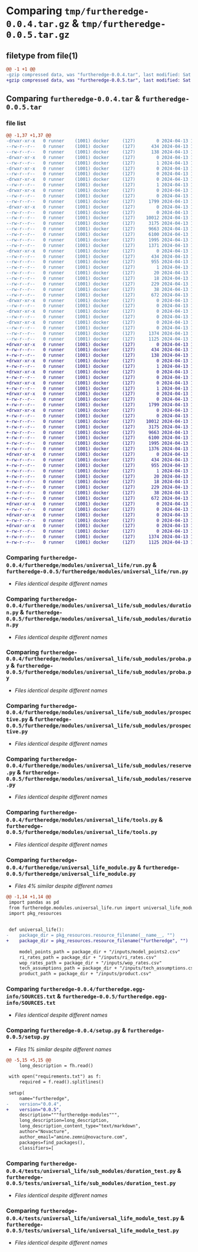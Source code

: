 # Comparing `tmp/furtheredge-0.0.4.tar.gz` & `tmp/furtheredge-0.0.5.tar.gz`

## filetype from file(1)

```diff
@@ -1 +1 @@
-gzip compressed data, was "furtheredge-0.0.4.tar", last modified: Sat Apr 13 14:47:13 2024, max compression
+gzip compressed data, was "furtheredge-0.0.5.tar", last modified: Sat Apr 13 14:55:27 2024, max compression
```

## Comparing `furtheredge-0.0.4.tar` & `furtheredge-0.0.5.tar`

### file list

```diff
@@ -1,37 +1,37 @@
-drwxr-xr-x   0 runner    (1001) docker     (127)        0 2024-04-13 14:47:13.029734 furtheredge-0.0.4/
--rw-r--r--   0 runner    (1001) docker     (127)      434 2024-04-13 14:47:13.029734 furtheredge-0.0.4/PKG-INFO
--rw-r--r--   0 runner    (1001) docker     (127)      138 2024-04-13 14:47:00.000000 furtheredge-0.0.4/README.md
-drwxr-xr-x   0 runner    (1001) docker     (127)        0 2024-04-13 14:47:13.025734 furtheredge-0.0.4/furtheredge/
--rw-r--r--   0 runner    (1001) docker     (127)        1 2024-04-13 14:47:00.000000 furtheredge-0.0.4/furtheredge/__init__.py
-drwxr-xr-x   0 runner    (1001) docker     (127)        0 2024-04-13 14:47:13.025734 furtheredge-0.0.4/furtheredge/inputs/
--rw-r--r--   0 runner    (1001) docker     (127)        0 2024-04-13 14:47:00.000000 furtheredge-0.0.4/furtheredge/inputs/__init__.py
-drwxr-xr-x   0 runner    (1001) docker     (127)        0 2024-04-13 14:47:13.025734 furtheredge-0.0.4/furtheredge/modules/
--rw-r--r--   0 runner    (1001) docker     (127)        1 2024-04-13 14:47:00.000000 furtheredge-0.0.4/furtheredge/modules/__init__.py
-drwxr-xr-x   0 runner    (1001) docker     (127)        0 2024-04-13 14:47:13.029734 furtheredge-0.0.4/furtheredge/modules/universal_life/
--rw-r--r--   0 runner    (1001) docker     (127)        0 2024-04-13 14:47:00.000000 furtheredge-0.0.4/furtheredge/modules/universal_life/__init__.py
--rw-r--r--   0 runner    (1001) docker     (127)     1799 2024-04-13 14:47:00.000000 furtheredge-0.0.4/furtheredge/modules/universal_life/run.py
-drwxr-xr-x   0 runner    (1001) docker     (127)        0 2024-04-13 14:47:13.029734 furtheredge-0.0.4/furtheredge/modules/universal_life/sub_modules/
--rw-r--r--   0 runner    (1001) docker     (127)        0 2024-04-13 14:47:00.000000 furtheredge-0.0.4/furtheredge/modules/universal_life/sub_modules/__init__.py
--rw-r--r--   0 runner    (1001) docker     (127)    10012 2024-04-13 14:47:00.000000 furtheredge-0.0.4/furtheredge/modules/universal_life/sub_modules/duration.py
--rw-r--r--   0 runner    (1001) docker     (127)     3175 2024-04-13 14:47:00.000000 furtheredge-0.0.4/furtheredge/modules/universal_life/sub_modules/proba.py
--rw-r--r--   0 runner    (1001) docker     (127)     9663 2024-04-13 14:47:00.000000 furtheredge-0.0.4/furtheredge/modules/universal_life/sub_modules/prospective.py
--rw-r--r--   0 runner    (1001) docker     (127)     6100 2024-04-13 14:47:00.000000 furtheredge-0.0.4/furtheredge/modules/universal_life/sub_modules/reserve.py
--rw-r--r--   0 runner    (1001) docker     (127)     1995 2024-04-13 14:47:00.000000 furtheredge-0.0.4/furtheredge/modules/universal_life/tools.py
--rw-r--r--   0 runner    (1001) docker     (127)     1371 2024-04-13 14:47:00.000000 furtheredge-0.0.4/furtheredge/universal_life_module.py
-drwxr-xr-x   0 runner    (1001) docker     (127)        0 2024-04-13 14:47:13.029734 furtheredge-0.0.4/furtheredge.egg-info/
--rw-r--r--   0 runner    (1001) docker     (127)      434 2024-04-13 14:47:13.000000 furtheredge-0.0.4/furtheredge.egg-info/PKG-INFO
--rw-r--r--   0 runner    (1001) docker     (127)      955 2024-04-13 14:47:13.000000 furtheredge-0.0.4/furtheredge.egg-info/SOURCES.txt
--rw-r--r--   0 runner    (1001) docker     (127)        1 2024-04-13 14:47:13.000000 furtheredge-0.0.4/furtheredge.egg-info/dependency_links.txt
--rw-r--r--   0 runner    (1001) docker     (127)       20 2024-04-13 14:47:13.000000 furtheredge-0.0.4/furtheredge.egg-info/requires.txt
--rw-r--r--   0 runner    (1001) docker     (127)       18 2024-04-13 14:47:13.000000 furtheredge-0.0.4/furtheredge.egg-info/top_level.txt
--rw-r--r--   0 runner    (1001) docker     (127)      229 2024-04-13 14:47:00.000000 furtheredge-0.0.4/pyproject.toml
--rw-r--r--   0 runner    (1001) docker     (127)       38 2024-04-13 14:47:13.029734 furtheredge-0.0.4/setup.cfg
--rw-r--r--   0 runner    (1001) docker     (127)      672 2024-04-13 14:47:00.000000 furtheredge-0.0.4/setup.py
-drwxr-xr-x   0 runner    (1001) docker     (127)        0 2024-04-13 14:47:13.029734 furtheredge-0.0.4/tests/
--rw-r--r--   0 runner    (1001) docker     (127)        0 2024-04-13 14:47:00.000000 furtheredge-0.0.4/tests/__init__.py
-drwxr-xr-x   0 runner    (1001) docker     (127)        0 2024-04-13 14:47:13.029734 furtheredge-0.0.4/tests/universal_life/
--rw-r--r--   0 runner    (1001) docker     (127)        0 2024-04-13 14:47:00.000000 furtheredge-0.0.4/tests/universal_life/__init__.py
-drwxr-xr-x   0 runner    (1001) docker     (127)        0 2024-04-13 14:47:13.029734 furtheredge-0.0.4/tests/universal_life/sub_modules/
--rw-r--r--   0 runner    (1001) docker     (127)        0 2024-04-13 14:47:00.000000 furtheredge-0.0.4/tests/universal_life/sub_modules/__init__.py
--rw-r--r--   0 runner    (1001) docker     (127)     1374 2024-04-13 14:47:00.000000 furtheredge-0.0.4/tests/universal_life/sub_modules/duration_test.py
--rw-r--r--   0 runner    (1001) docker     (127)     1125 2024-04-13 14:47:00.000000 furtheredge-0.0.4/tests/universal_life/universal_life_module_test.py
+drwxr-xr-x   0 runner    (1001) docker     (127)        0 2024-04-13 14:55:27.050337 furtheredge-0.0.5/
+-rw-r--r--   0 runner    (1001) docker     (127)      434 2024-04-13 14:55:27.046337 furtheredge-0.0.5/PKG-INFO
+-rw-r--r--   0 runner    (1001) docker     (127)      138 2024-04-13 14:55:12.000000 furtheredge-0.0.5/README.md
+drwxr-xr-x   0 runner    (1001) docker     (127)        0 2024-04-13 14:55:27.046337 furtheredge-0.0.5/furtheredge/
+-rw-r--r--   0 runner    (1001) docker     (127)        1 2024-04-13 14:55:12.000000 furtheredge-0.0.5/furtheredge/__init__.py
+drwxr-xr-x   0 runner    (1001) docker     (127)        0 2024-04-13 14:55:27.046337 furtheredge-0.0.5/furtheredge/inputs/
+-rw-r--r--   0 runner    (1001) docker     (127)        0 2024-04-13 14:55:12.000000 furtheredge-0.0.5/furtheredge/inputs/__init__.py
+drwxr-xr-x   0 runner    (1001) docker     (127)        0 2024-04-13 14:55:27.046337 furtheredge-0.0.5/furtheredge/modules/
+-rw-r--r--   0 runner    (1001) docker     (127)        1 2024-04-13 14:55:12.000000 furtheredge-0.0.5/furtheredge/modules/__init__.py
+drwxr-xr-x   0 runner    (1001) docker     (127)        0 2024-04-13 14:55:27.046337 furtheredge-0.0.5/furtheredge/modules/universal_life/
+-rw-r--r--   0 runner    (1001) docker     (127)        0 2024-04-13 14:55:12.000000 furtheredge-0.0.5/furtheredge/modules/universal_life/__init__.py
+-rw-r--r--   0 runner    (1001) docker     (127)     1799 2024-04-13 14:55:12.000000 furtheredge-0.0.5/furtheredge/modules/universal_life/run.py
+drwxr-xr-x   0 runner    (1001) docker     (127)        0 2024-04-13 14:55:27.046337 furtheredge-0.0.5/furtheredge/modules/universal_life/sub_modules/
+-rw-r--r--   0 runner    (1001) docker     (127)        0 2024-04-13 14:55:12.000000 furtheredge-0.0.5/furtheredge/modules/universal_life/sub_modules/__init__.py
+-rw-r--r--   0 runner    (1001) docker     (127)    10012 2024-04-13 14:55:12.000000 furtheredge-0.0.5/furtheredge/modules/universal_life/sub_modules/duration.py
+-rw-r--r--   0 runner    (1001) docker     (127)     3175 2024-04-13 14:55:12.000000 furtheredge-0.0.5/furtheredge/modules/universal_life/sub_modules/proba.py
+-rw-r--r--   0 runner    (1001) docker     (127)     9663 2024-04-13 14:55:12.000000 furtheredge-0.0.5/furtheredge/modules/universal_life/sub_modules/prospective.py
+-rw-r--r--   0 runner    (1001) docker     (127)     6100 2024-04-13 14:55:12.000000 furtheredge-0.0.5/furtheredge/modules/universal_life/sub_modules/reserve.py
+-rw-r--r--   0 runner    (1001) docker     (127)     1995 2024-04-13 14:55:12.000000 furtheredge-0.0.5/furtheredge/modules/universal_life/tools.py
+-rw-r--r--   0 runner    (1001) docker     (127)     1376 2024-04-13 14:55:13.000000 furtheredge-0.0.5/furtheredge/universal_life_module.py
+drwxr-xr-x   0 runner    (1001) docker     (127)        0 2024-04-13 14:55:27.046337 furtheredge-0.0.5/furtheredge.egg-info/
+-rw-r--r--   0 runner    (1001) docker     (127)      434 2024-04-13 14:55:27.000000 furtheredge-0.0.5/furtheredge.egg-info/PKG-INFO
+-rw-r--r--   0 runner    (1001) docker     (127)      955 2024-04-13 14:55:27.000000 furtheredge-0.0.5/furtheredge.egg-info/SOURCES.txt
+-rw-r--r--   0 runner    (1001) docker     (127)        1 2024-04-13 14:55:27.000000 furtheredge-0.0.5/furtheredge.egg-info/dependency_links.txt
+-rw-r--r--   0 runner    (1001) docker     (127)       20 2024-04-13 14:55:27.000000 furtheredge-0.0.5/furtheredge.egg-info/requires.txt
+-rw-r--r--   0 runner    (1001) docker     (127)       18 2024-04-13 14:55:27.000000 furtheredge-0.0.5/furtheredge.egg-info/top_level.txt
+-rw-r--r--   0 runner    (1001) docker     (127)      229 2024-04-13 14:55:13.000000 furtheredge-0.0.5/pyproject.toml
+-rw-r--r--   0 runner    (1001) docker     (127)       38 2024-04-13 14:55:27.050337 furtheredge-0.0.5/setup.cfg
+-rw-r--r--   0 runner    (1001) docker     (127)      672 2024-04-13 14:55:13.000000 furtheredge-0.0.5/setup.py
+drwxr-xr-x   0 runner    (1001) docker     (127)        0 2024-04-13 14:55:27.046337 furtheredge-0.0.5/tests/
+-rw-r--r--   0 runner    (1001) docker     (127)        0 2024-04-13 14:55:13.000000 furtheredge-0.0.5/tests/__init__.py
+drwxr-xr-x   0 runner    (1001) docker     (127)        0 2024-04-13 14:55:27.046337 furtheredge-0.0.5/tests/universal_life/
+-rw-r--r--   0 runner    (1001) docker     (127)        0 2024-04-13 14:55:13.000000 furtheredge-0.0.5/tests/universal_life/__init__.py
+drwxr-xr-x   0 runner    (1001) docker     (127)        0 2024-04-13 14:55:27.046337 furtheredge-0.0.5/tests/universal_life/sub_modules/
+-rw-r--r--   0 runner    (1001) docker     (127)        0 2024-04-13 14:55:13.000000 furtheredge-0.0.5/tests/universal_life/sub_modules/__init__.py
+-rw-r--r--   0 runner    (1001) docker     (127)     1374 2024-04-13 14:55:13.000000 furtheredge-0.0.5/tests/universal_life/sub_modules/duration_test.py
+-rw-r--r--   0 runner    (1001) docker     (127)     1125 2024-04-13 14:55:13.000000 furtheredge-0.0.5/tests/universal_life/universal_life_module_test.py
```

### Comparing `furtheredge-0.0.4/furtheredge/modules/universal_life/run.py` & `furtheredge-0.0.5/furtheredge/modules/universal_life/run.py`

 * *Files identical despite different names*

### Comparing `furtheredge-0.0.4/furtheredge/modules/universal_life/sub_modules/duration.py` & `furtheredge-0.0.5/furtheredge/modules/universal_life/sub_modules/duration.py`

 * *Files identical despite different names*

### Comparing `furtheredge-0.0.4/furtheredge/modules/universal_life/sub_modules/proba.py` & `furtheredge-0.0.5/furtheredge/modules/universal_life/sub_modules/proba.py`

 * *Files identical despite different names*

### Comparing `furtheredge-0.0.4/furtheredge/modules/universal_life/sub_modules/prospective.py` & `furtheredge-0.0.5/furtheredge/modules/universal_life/sub_modules/prospective.py`

 * *Files identical despite different names*

### Comparing `furtheredge-0.0.4/furtheredge/modules/universal_life/sub_modules/reserve.py` & `furtheredge-0.0.5/furtheredge/modules/universal_life/sub_modules/reserve.py`

 * *Files identical despite different names*

### Comparing `furtheredge-0.0.4/furtheredge/modules/universal_life/tools.py` & `furtheredge-0.0.5/furtheredge/modules/universal_life/tools.py`

 * *Files identical despite different names*

### Comparing `furtheredge-0.0.4/furtheredge/universal_life_module.py` & `furtheredge-0.0.5/furtheredge/universal_life_module.py`

 * *Files 4% similar despite different names*

```diff
@@ -1,14 +1,14 @@
 import pandas as pd
 from furtheredge.modules.universal_life.run import universal_life_module
 import pkg_resources
 
 
 def universal_life():
-    package_dir = pkg_resources.resource_filename(__name__, "")
+    package_dir = pkg_resources.resource_filename("furtheredge", "")
 
     model_points_path = package_dir + "/inputs/model_points2.csv"
     ri_rates_path = package_dir + "/inputs/ri_rates.csv"
     wop_rates_path = package_dir + "/inputs/wop_rates.csv"
     tech_assumptions_path = package_dir + "/inputs/tech_assumptions.csv"
     product_path = package_dir + "/inputs/product.csv"
```

### Comparing `furtheredge-0.0.4/furtheredge.egg-info/SOURCES.txt` & `furtheredge-0.0.5/furtheredge.egg-info/SOURCES.txt`

 * *Files identical despite different names*

### Comparing `furtheredge-0.0.4/setup.py` & `furtheredge-0.0.5/setup.py`

 * *Files 1% similar despite different names*

```diff
@@ -5,15 +5,15 @@
     long_description = fh.read()
 
 with open("requirements.txt") as f:
     required = f.read().splitlines()
 
 setup(
     name="furtheredge",
-    version="0.0.4",
+    version="0.0.5",
     description="""furtheredge-modules""",
     long_description=long_description,
     long_description_content_type="text/markdown",
     author="Novacture",
     author_email="amine.zemni@novacture.com",
     packages=find_packages(),
     classifiers=[
```

### Comparing `furtheredge-0.0.4/tests/universal_life/sub_modules/duration_test.py` & `furtheredge-0.0.5/tests/universal_life/sub_modules/duration_test.py`

 * *Files identical despite different names*

### Comparing `furtheredge-0.0.4/tests/universal_life/universal_life_module_test.py` & `furtheredge-0.0.5/tests/universal_life/universal_life_module_test.py`

 * *Files identical despite different names*

